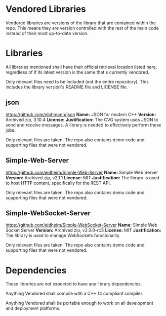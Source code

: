 # Vendored Libraries

Vendored libraries are versions of the library that are contained
within the repo. This means they are version controlled with the 
rest of the main code instead of their most up-to-date version.

# Libraries

All libraries mentioned shall have their official retrieval location
listed here, regardless of if its latest version is the same that's
currently vendored.

Only relevant files need to be included (not the entire repository).
This includes the library version's README file and LICENSE file.

## json

https://github.com/nlohmann/json
**Name:** JSON for modern C++
**Version:** Archived zip, 3.10.4
**License:** 
**Justification:** 
The CVG system uses JSON to send and receive messages. A library is
needed to effectively perform these jobs.

Only relevant files are taken. The repo also contains demo code
and supporting files that were not vendored.

## Simple-Web-Server

https://github.com/eidheim/Simple-Web-Server
**Name:** Simple Web Server
**Version:** Archived zip, v2.1.1
**License:** MIT
**Justification:** 
The library is used to host HTTP content, specifically for the REST
API.

Only relevant files are taken. The repo also contains demo code
and supporting files that were not vendored.

## Simple-WebSocket-Server

https://github.com/eidheim/Simple-WebSocket-Server
**Name:** Simple Web Socket Server
**Version:** Archived zip, v2.0.0-rc3
**License:** MIT
**Justification:**
The library is used to manage WebSockets functionality.

Only relevant files are taken. The repo also contains demo code
and supporting files that were not vendored.

# Dependencies

These libraries are not expected to have any library dependencies.

Anything Vendored shall compile with a C++ 14 compliant compiler.

Anything Vendored shall be portable enough to work on all
development and deployment platforms.